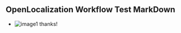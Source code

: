 ## OpenLocalization Workflow Test MarkDown
* ![image1](.\70fc5cde-9639-4837-8c3c-ca057b97da82.PNG) thanks!

<!--HONumber=Jan17_HO2-->


